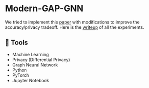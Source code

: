 # Modern-GAP-GNN

We tried to implement this <a href="https://arxiv.org/abs/2203.00949">paper</a> with modifications to improve the accuracy/privacy tradeoff. Here is the <a href="https://github.com/ComputationTime/Modern-GAP-GNN/blob/main/Report.pdf">writeup</a> of all the experiments. 

## 🧰 Tools


- Machine Learning
- Privacy (Differential Privacy)
- Graph Neural Network
- Python
- PyTorch
- Jupyter Notebook
